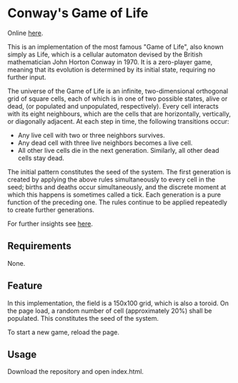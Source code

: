 # Conway's Game of Life
Online [here](https://ducthang-vu.github.io/game_of_life/).

This is an implementation of the most famous "Game of Life", also known simply as Life, which is a cellular automaton devised by the British mathematician John Horton Conway in 1970. It is a zero-player game, meaning that its evolution is determined by its initial state, requiring no further input.

The universe of the Game of Life is an infinite, two-dimensional orthogonal grid of square cells, each of which is in one of two possible states, alive or dead, (or populated and unpopulated, respectively). Every cell interacts with its eight neighbours, which are the cells that are horizontally, vertically, or diagonally adjacent. At each step in time, the
following transitions occur:
* Any live cell with two or three neighbors survives.
* Any dead cell with three live neighbors becomes a live cell.
* All other live cells die in the next generation. Similarly, all other dead cells stay dead.

The initial pattern constitutes the seed of the system. The first generation is created by applying the above rules simultaneously to every cell in the seed; births and deaths occur simultaneously, and the discrete moment at which this happens is sometimes called a tick.
Each generation is a pure function of the preceding one. The rules continue to be applied repeatedly to create further generations.

For further insights see [here](https://en.wikipedia.org/wiki/Conway%27s_Game_of_Life).


## Requirements
None.

## Feature
In this implementation, the field is a 150x100 grid, which is also a toroid. On the page load, a random number of cell (approximately 20%) shall be populated. This constitutes the seed of the system.

To start a new game, reload the page.


## Usage
Download the repository and open index.html.
